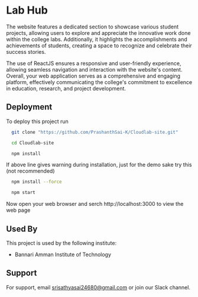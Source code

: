 # Lab Hub

The website features a dedicated section to showcase various student projects, allowing users to explore and appreciate the innovative work done within the college labs. Additionally, it highlights the accomplishments and achievements of students, creating a space to recognize and celebrate their success stories.

The use of ReactJS ensures a responsive and user-friendly experience, allowing seamless navigation and interaction with the website's content. Overall, your web application serves as a comprehensive and engaging platform, effectively communicating the college's commitment to excellence in education, research, and project development.








## Deployment

To deploy this project run

```bash
  git clone "https://github.com/PrashanthSai-K/Cloudlab-site.git"
```
```bash
  cd Cloudlab-site
```
```bash
  npm install
```
If above line gives warning during installation, just for the demo sake try this (not recommended)
```bash
  npm install --force
```
```bash
  npm start
```
Now open your web browser and serch http://localhost:3000 to view the web page

## Used By

This project is used by the following institute:

- Bannari Amman Institute of Technology

## Support

For support, email srisathyasai24680@gmail.com or join our Slack channel.
